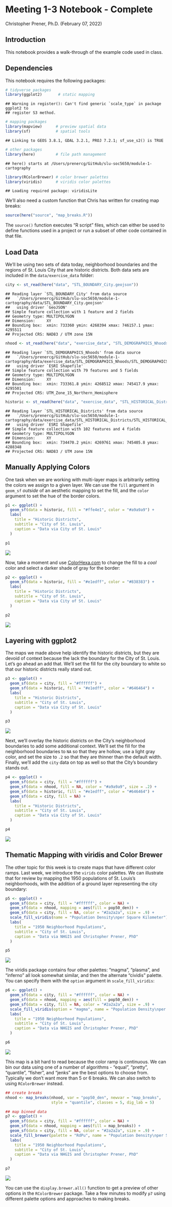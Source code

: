 Meeting 1-3 Notebook - Complete
================
Christopher Prener, Ph.D.
(February 07, 2022)

## Introduction

This notebook provides a walk-through of the example code used in class.

## Dependencies

This notebook requires the following packages:

``` r
# tidyverse packages
library(ggplot2)       # static mapping
```

    ## Warning in register(): Can't find generic `scale_type` in package ggplot2 to
    ## register S3 method.

``` r
# mapping packages
library(mapview)      # preview spatial data
library(sf)           # spatial tools
```

    ## Linking to GEOS 3.8.1, GDAL 3.2.1, PROJ 7.2.1; sf_use_s2() is TRUE

``` r
# other packages
library(here)         # file path management
```

    ## here() starts at /Users/prenercg/GitHub/slu-soc5650/module-1-cartography

``` r
library(RColorBrewer) # color brewer palettes
library(viridis)      # viridis color palettes
```

    ## Loading required package: viridisLite

We’ll also need a custom function that Chris has written for creating
map breaks:

``` r
source(here("source", "map_breaks.R"))
```

The `source()` function executes “R script” files, which can either be
used to define functions used in a project or run a subset of other code
contained in that file.

## Load Data

We’ll be using two sets of data today, neighborhood boundaries and the
regions of St. Louis City that are historic districts. Both data sets
are included in the `data/exercise_data` folder:

``` r
city <- st_read(here("data", "STL_BOUNDARY_City.geojson"))
```

    ## Reading layer `STL_BOUNDARY_City' from data source 
    ##   `/Users/prenercg/GitHub/slu-soc5650/module-1-cartography/data/STL_BOUNDARY_City.geojson' 
    ##   using driver `GeoJSON'
    ## Simple feature collection with 1 feature and 2 fields
    ## Geometry type: MULTIPOLYGON
    ## Dimension:     XY
    ## Bounding box:  xmin: 733360 ymin: 4268394 xmax: 746157.1 ymax: 4295511
    ## Projected CRS: NAD83 / UTM zone 15N

``` r
nhood <- st_read(here("data", "exercise_data", "STL_DEMOGRAPHICS_Nhoods", "STL_DEMOGRAPHICS_Nhoods.shp"))
```

    ## Reading layer `STL_DEMOGRAPHICS_Nhoods' from data source 
    ##   `/Users/prenercg/GitHub/slu-soc5650/module-1-cartography/data/exercise_data/STL_DEMOGRAPHICS_Nhoods/STL_DEMOGRAPHICS_Nhoods.shp' 
    ##   using driver `ESRI Shapefile'
    ## Simple feature collection with 79 features and 5 fields
    ## Geometry type: MULTIPOLYGON
    ## Dimension:     XY
    ## Bounding box:  xmin: 733361.8 ymin: 4268512 xmax: 745417.9 ymax: 4295501
    ## Projected CRS: UTM_Zone_15_Northern_Hemisphere

``` r
historic <- st_read(here("data", "exercise_data", "STL_HISTORICAL_Districts", "STL_HISTORICAL_Districts.shp"))
```

    ## Reading layer `STL_HISTORICAL_Districts' from data source 
    ##   `/Users/prenercg/GitHub/slu-soc5650/module-1-cartography/data/exercise_data/STL_HISTORICAL_Districts/STL_HISTORICAL_Districts.shp' 
    ##   using driver `ESRI Shapefile'
    ## Simple feature collection with 102 features and 4 fields
    ## Geometry type: MULTIPOLYGON
    ## Dimension:     XY
    ## Bounding box:  xmin: 734470.2 ymin: 4269761 xmax: 745405.8 ymax: 4288348
    ## Projected CRS: NAD83 / UTM zone 15N

## Manually Applying Colors

One task when we are working with multi-layer maps is arbitrarily
setting the colors we assign to a given layer. We can use the `fill`
argument in `geom_sf` *outside* of an aesthetic mapping to set the fill,
and the `color` argument to set the hue of the border colors.

``` r
p1 <- ggplot() +
  geom_sf(data = historic, fill = "#ffe4e1", color = "#a9a9a9") +
  labs(
    title = "Historic Districts",
    subtitle = "City of St. Louis",
    caption = "Data via City of St. Louis"
  )

p1
```

![](meeting-1-3-complete_files/figure-gfm/historic-districts-1-1.png)<!-- -->

Now, take a moment and use [ColorHexa.com](https://www.colorhexa.com) to
change the fill to a *cool* color and select a darker shade of gray for
the border:

``` r
p2 <- ggplot() +
  geom_sf(data = historic, fill = "#e1edff", color = "#838383") +
  labs(
    title = "Historic Districts",
    subtitle = "City of St. Louis",
    caption = "Data via City of St. Louis"
  )

p2
```

![](meeting-1-3-complete_files/figure-gfm/historic-districts-2-1.png)<!-- -->

## Layering with ggplot2

The maps we made above help identify the historic districts, but they
are devoid of context because the lack the boundary for the City of
St. Louis. Let’s go ahead an add that. We’ll set the fill for the city
boundary to white so that our historic districts really stand out.

``` r
p3 <- ggplot() +
  geom_sf(data = city, fill = "#ffffff") +
  geom_sf(data = historic, fill = "#e1edff", color = "#646464") +
  labs(
    title = "Historic Districts",
    subtitle = "City of St. Louis",
    caption = "Data via City of St. Louis"
  )

p3
```

![](meeting-1-3-complete_files/figure-gfm/historic-districts-3-1.png)<!-- -->

Next, we’ll overlay the historic districts on the City’s neighborhood
boundaries to add some additional context. We’ll set the fill for the
neighborhood boundaries to `NA` so that they are hollow, use a light
gray color, and set the size to `.2` so that they are thinner than the
default width. Finally, we’ll add the `city` data on top as well so that
the City’s boundary stands out.

``` r
p4 <- ggplot() +
  geom_sf(data = city, fill = "#ffffff") +
  geom_sf(data = nhood, fill = NA, color = "#a9a9a9", size = .2) +
  geom_sf(data = historic, fill = "#e1edff", color = "#646464") +
  geom_sf(data = city, fill = NA) +
  labs(
    title = "Historic Districts",
    subtitle = "City of St. Louis",
    caption = "Data via City of St. Louis"
  )

p4
```

![](meeting-1-3-complete_files/figure-gfm/historic-districts-4-1.png)<!-- -->

## Thematic Mapping with viridis and Color Brewer

The other topic for this week is to create maps that have different
color ramps. Last week, we introduce the `virids` color palettes. We can
illustrate that for review by mapping the 1950 populations of
St. Louis’s neighborhoods, with the addition of a ground layer
representing the city boundary:

``` r
p5 <- ggplot() +
  geom_sf(data = city, fill = "#ffffff", color = NA) +
  geom_sf(data = nhood, mapping = aes(fill = pop50_den)) +
  geom_sf(data = city, fill = NA, color = "#2a2a2a", size = .9) +
  scale_fill_viridis(name = "Population Density\nper Square Kilometer") +
  labs(
    title = "1950 Neighborhood Populations",
    subtitle = "City of St. Louis",
    caption = "Data via NHGIS and Christopher Prener, PhD"
  )

p5
```

![](meeting-1-3-complete_files/figure-gfm/nhood-pop-1-1.png)<!-- -->

The viridis package contains four other palettes: “magma”, “plasma”, and
“inferno” all look somewhat similar, and then the alternate “cividis”
palette. You can specify them with the `option` argument in
`scale_fill_viridis`:

``` r
p6 <- ggplot() +
  geom_sf(data = city, fill = "#ffffff", color = NA) +
  geom_sf(data = nhood, mapping = aes(fill = pop50_den)) +
  geom_sf(data = city, fill = NA, color = "#2a2a2a", size = .9) +
  scale_fill_viridis(option = "magma", name = "Population Density\nper Square Kilometer") +
  labs(
    title = "1950 Neighborhood Populations",
    subtitle = "City of St. Louis",
    caption = "Data via NHGIS and Christopher Prener, PhD"
  )

p6
```

![](meeting-1-3-complete_files/figure-gfm/nhood-pop-2-1.png)<!-- -->

This map is a bit hard to read because the color ramp is continuous. We
can bin our data using one of a number of algorithms - “equal”,
“pretty”, “quantile”, “fisher”, and “jenks” are the best options to
choose from. Typically we don’t want more than 5 or 6 breaks. We can
also switch to using `RColorBrewer` instead.

``` r
## create breaks
nhood <- map_breaks(nhood, var = "pop50_den", newvar = "map_breaks",
                    style = "quantile", classes = 5, dig_lab = 5)

## map binned data
p7 <- ggplot() +
  geom_sf(data = city, fill = "#ffffff", color = NA) +
  geom_sf(data = nhood, mapping = aes(fill = map_breaks)) +
  geom_sf(data = city, fill = NA, color = "#2a2a2a", size = .9) +
  scale_fill_brewer(palette = "RdPu", name = "Population Density\nper Square Kilometer") +
  labs(
    title = "1950 Neighborhood Populations",
    subtitle = "City of St. Louis",
    caption = "Data via NHGIS and Christopher Prener, PhD"
  )

p7
```

![](meeting-1-3-complete_files/figure-gfm/nhood-pop-3-1.png)<!-- -->

You can use the `display.brewer.all()` function to get a preview of
other options in the `RColorBrewer` package. Take a few minutes to
modify `p7` using different palette options and approaches to making
breaks.
